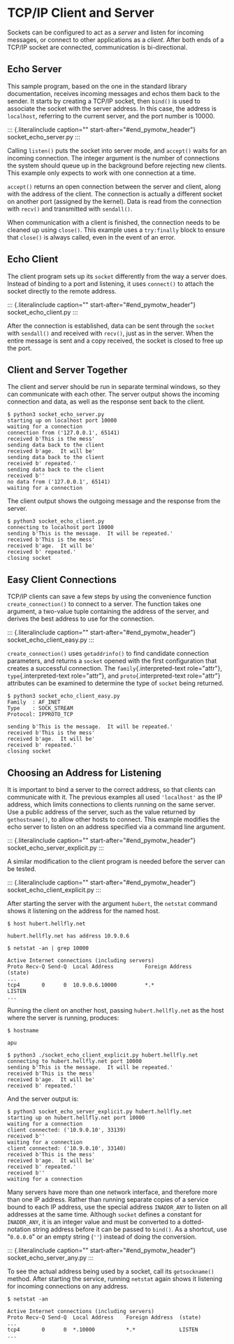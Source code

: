 # TCP/IP Client and Server

Sockets can be configured to act as a _server_ and listen for incoming messages, or connect to other applications as a _client_. After both ends of a TCP/IP socket are connected, communication is bi-directional.

## Echo Server

This sample program, based on the one in the standard library documentation, receives incoming messages and echos them back to the sender. It starts by creating a TCP/IP socket, then `bind()` is used to associate the socket with the server address. In this case, the address is `localhost`, referring to the current server, and the port number is 10000.

::: {.literalinclude caption="" start-after="#end_pymotw_header"} socket_echo_server.py :::

Calling `listen()` puts the socket into server mode, and `accept()` waits for an incoming connection. The integer argument is the number of connections the system should queue up in the background before rejecting new clients. This example only expects to work with one connection at a time.

`accept()` returns an open connection between the server and client, along with the address of the client. The connection is actually a different socket on another port (assigned by the kernel). Data is read from the connection with `recv()` and transmitted with `sendall()`.

When communication with a client is finished, the connection needs to be cleaned up using `close()`. This example uses a `try:finally` block to ensure that `close()` is always called, even in the event of an error.

## Echo Client

The client program sets up its `socket` differently from the way a server does. Instead of binding to a port and listening, it uses `connect()` to attach the socket directly to the remote address.

::: {.literalinclude caption="" start-after="#end_pymotw_header"} socket_echo_client.py :::

After the connection is established, data can be sent through the `socket` with `sendall()` and received with `recv()`, just as in the server. When the entire message is sent and a copy received, the socket is closed to free up the port.

## Client and Server Together

The client and server should be run in separate terminal windows, so they can communicate with each other. The server output shows the incoming connection and data, as well as the response sent back to the client.

```{.sourceCode .none}
$ python3 socket_echo_server.py
starting up on localhost port 10000
waiting for a connection
connection from ('127.0.0.1', 65141)
received b'This is the mess'
sending data back to the client
received b'age.  It will be'
sending data back to the client
received b' repeated.'
sending data back to the client
received b''
no data from ('127.0.0.1', 65141)
waiting for a connection
```

The client output shows the outgoing message and the response from the server.

```{.sourceCode .none}
$ python3 socket_echo_client.py
connecting to localhost port 10000
sending b'This is the message.  It will be repeated.'
received b'This is the mess'
received b'age.  It will be'
received b' repeated.'
closing socket
```

## Easy Client Connections

TCP/IP clients can save a few steps by using the convenience function `create_connection()` to connect to a server. The function takes one argument, a two-value tuple containing the address of the server, and derives the best address to use for the connection.

::: {.literalinclude caption="" start-after="#end_pymotw_header"} socket_echo_client_easy.py :::

`create_connection()` uses `getaddrinfo()` to find candidate connection parameters, and returns a `socket` opened with the first configuration that creates a successful connection. The `family`{.interpreted-text role="attr"}, `type`{.interpreted-text role="attr"}, and `proto`{.interpreted-text role="attr"} attributes can be examined to determine the type of `socket` being returned.

```{.sourceCode .none}
$ python3 socket_echo_client_easy.py
Family  : AF_INET
Type    : SOCK_STREAM
Protocol: IPPROTO_TCP

sending b'This is the message.  It will be repeated.'
received b'This is the mess'
received b'age.  It will be'
received b' repeated.'
closing socket
```

## Choosing an Address for Listening

It is important to bind a server to the correct address, so that clients can communicate with it. The previous examples all used `'localhost'` as the IP address, which limits connections to clients running on the same server. Use a public address of the server, such as the value returned by `gethostname()`, to allow other hosts to connect. This example modifies the echo server to listen on an address specified via a command line argument.

::: {.literalinclude caption="" start-after="#end_pymotw_header"} socket_echo_server_explicit.py :::

A similar modification to the client program is needed before the server can be tested.

::: {.literalinclude caption="" start-after="#end_pymotw_header"} socket_echo_client_explicit.py :::

After starting the server with the argument `hubert`, the `netstat` command shows it listening on the address for the named host.

```{.sourceCode .none}
$ host hubert.hellfly.net

hubert.hellfly.net has address 10.9.0.6

$ netstat -an | grep 10000

Active Internet connections (including servers)
Proto Recv-Q Send-Q  Local Address          Foreign Address        (state)
...
tcp4       0      0  10.9.0.6.10000         *.*                    LISTEN
...
```

Running the client on another host, passing `hubert.hellfly.net` as the host where the server is running, produces:

```{.sourceCode .none}
$ hostname

apu

$ python3 ./socket_echo_client_explicit.py hubert.hellfly.net
connecting to hubert.hellfly.net port 10000
sending b'This is the message.  It will be repeated.'
received b'This is the mess'
received b'age.  It will be'
received b' repeated.'
```

And the server output is:

```{.sourceCode .none}
$ python3 socket_echo_server_explicit.py hubert.hellfly.net
starting up on hubert.hellfly.net port 10000
waiting for a connection
client connected: ('10.9.0.10', 33139)
received b''
waiting for a connection
client connected: ('10.9.0.10', 33140)
received b'This is the mess'
received b'age.  It will be'
received b' repeated.'
received b''
waiting for a connection
```

Many servers have more than one network interface, and therefore more than one IP address. Rather than running separate copies of a service bound to each IP address, use the special address `INADDR_ANY` to listen on all addresses at the same time. Although `socket` defines a constant for `INADDR_ANY`, it is an integer value and must be converted to a dotted-notation string address before it can be passed to `bind()`. As a shortcut, use \"`0.0.0.0`\" or an empty string (`''`) instead of doing the conversion.

::: {.literalinclude caption="" start-after="#end_pymotw_header"} socket_echo_server_any.py :::

To see the actual address being used by a socket, call its `getsockname()` method. After starting the service, running `netstat` again shows it listening for incoming connections on any address.

```{.sourceCode .none}
$ netstat -an

Active Internet connections (including servers)
Proto Recv-Q Send-Q  Local Address    Foreign Address  (state)
...
tcp4       0      0  *.10000          *.*              LISTEN
...
```
